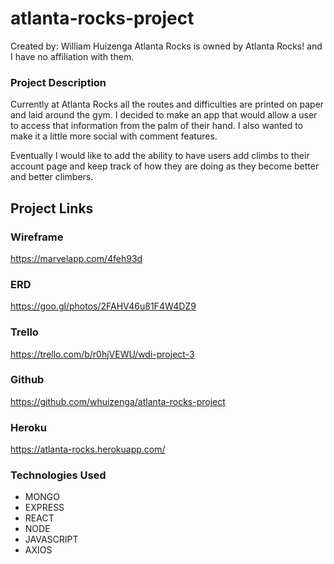 # atlanta-rocks-project

Created by: William Huizenga
Atlanta Rocks is owned by Atlanta Rocks! and I have no affiliation with them.

### Project Description
Currently at Atlanta Rocks all the routes and difficulties are printed on paper and laid around the gym. I decided to make an app that would allow a user to access that information from the palm of their hand. I also wanted to make it a little more social with comment features.

Eventually I would like to add the ability to have users add climbs to their account page and keep track of how they are doing as they become better and better climbers.

## Project Links

### Wireframe

https://marvelapp.com/4feh93d

### ERD

https://goo.gl/photos/2FAHV46u81F4W4DZ9

### Trello

https://trello.com/b/r0hjVEWU/wdi-project-3

### Github

https://github.com/whuizenga/atlanta-rocks-project

### Heroku

https://atlanta-rocks.herokuapp.com/

### Technologies Used

- MONGO
- EXPRESS
- REACT
- NODE
- JAVASCRIPT
- AXIOS
